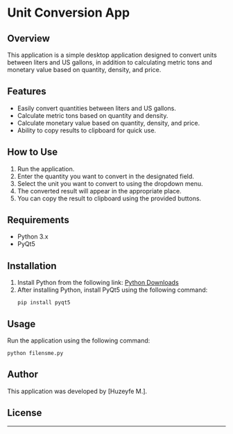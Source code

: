 # Unit Conversion App

## Overview
This application is a simple desktop application designed to convert units between liters and US gallons, in addition to calculating metric tons and monetary value based on quantity, density, and price.

## Features
- Easily convert quantities between liters and US gallons.
- Calculate metric tons based on quantity and density.
- Calculate monetary value based on quantity, density, and price.
- Ability to copy results to clipboard for quick use.

## How to Use
1. Run the application.
2. Enter the quantity you want to convert in the designated field.
3. Select the unit you want to convert to using the dropdown menu.
4. The converted result will appear in the appropriate place.
5. You can copy the result to clipboard using the provided buttons.

## Requirements
- Python 3.x
- PyQt5

## Installation
1. Install Python from the following link: [Python Downloads](https://www.python.org/downloads/)
2. After installing Python, install PyQt5 using the following command:
   ```
   pip install pyqt5
   ```

## Usage
Run the application using the following command:
```
python filensme.py
```

## Author
This application was developed by [Huzeyfe M.].

## License

---
